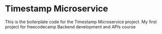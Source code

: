 # Timestamp Microservice

This is the boilerplate code for the Timestamp Microservice project. My first project for freecodecamp Backend development and APIs course
